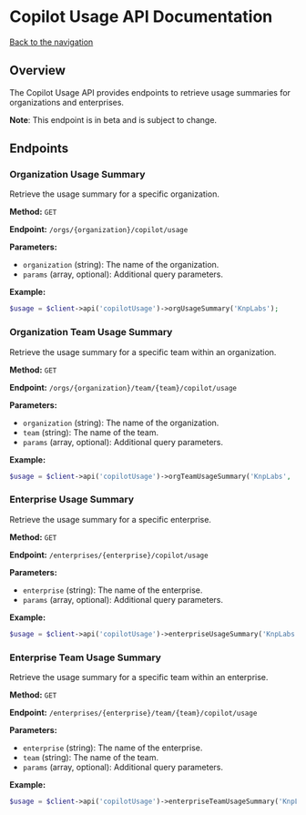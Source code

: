 # Copilot Usage API Documentation
[Back to the navigation](../README.md)

## Overview

The Copilot Usage API provides endpoints to retrieve usage summaries for organizations and enterprises.

**Note**: This endpoint is in beta and is subject to change.

## Endpoints

### Organization Usage Summary

Retrieve the usage summary for a specific organization.

**Method:** `GET`

**Endpoint:** `/orgs/{organization}/copilot/usage`

**Parameters:**
- `organization` (string): The name of the organization.
- `params` (array, optional): Additional query parameters.

**Example:**
```php
$usage = $client->api('copilotUsage')->orgUsageSummary('KnpLabs');
```

### Organization Team Usage Summary

Retrieve the usage summary for a specific team within an organization.

**Method:** `GET`

**Endpoint:** `/orgs/{organization}/team/{team}/copilot/usage`

**Parameters:**
- `organization` (string): The name of the organization.
- `team` (string): The name of the team.
- `params` (array, optional): Additional query parameters.

**Example:**
```php
$usage = $client->api('copilotUsage')->orgTeamUsageSummary('KnpLabs', 'developers');
```

### Enterprise Usage Summary

Retrieve the usage summary for a specific enterprise.

**Method:** `GET`

**Endpoint:** `/enterprises/{enterprise}/copilot/usage`

**Parameters:**
- `enterprise` (string): The name of the enterprise.
- `params` (array, optional): Additional query parameters.

**Example:**
```php
$usage = $client->api('copilotUsage')->enterpriseUsageSummary('KnpLabs');
```

### Enterprise Team Usage Summary

Retrieve the usage summary for a specific team within an enterprise.

**Method:** `GET`

**Endpoint:** `/enterprises/{enterprise}/team/{team}/copilot/usage`

**Parameters:**
- `enterprise` (string): The name of the enterprise.
- `team` (string): The name of the team.
- `params` (array, optional): Additional query parameters.

**Example:**
```php
$usage = $client->api('copilotUsage')->enterpriseTeamUsageSummary('KnpLabs', 'developers');
```
